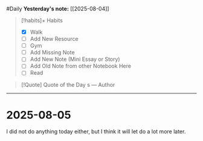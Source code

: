 #Daily
**Yesterday's note:** [[2025-08-04]]

> [!habits]+ Habits 
>- [x] Walk 
>- [ ] Add New Resource
> - [ ] Gym 
> - [ ] Add Missing Note
> - [ ] Add New Note (Mini Essay or Story)
> - [ ] Add Old Note from other Notebook Here 
> - [ ] Read

> [!Quote]  Quote of the Day
> s
> — Author


<hr>

# 2025-08-05

I did not do anything today either, but I think it will let do a lot more later. 